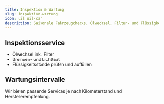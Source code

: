 ```yaml
---
title: Inspektion & Wartung
slug: inspektion-wartung
icon: uil uil-car
description: Saisonale Fahrzeugchecks, Ölwechsel, Filter- und Flüssigkeitsservice für alle Fahrzeugtypen.
---
```


## Inspektionsservice

- Ölwechsel inkl. Filter
- Bremsen- und Lichttest
- Flüssigkeitsstände prüfen und auffüllen

## Wartungsintervalle

Wir bieten passende Services je nach Kilometerstand und Herstellerempfehlung.
